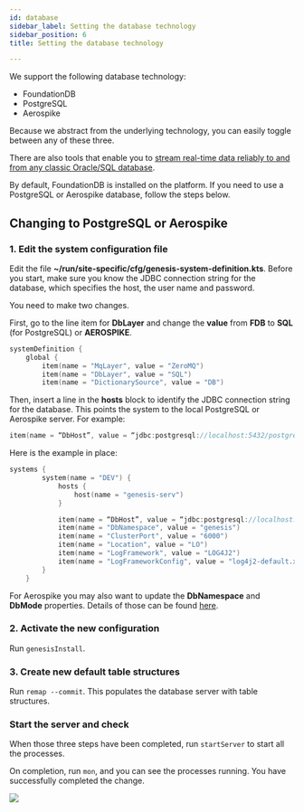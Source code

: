 ```yaml
---
id: database
sidebar_label: Setting the database technology
sidebar_position: 6
title: Setting the database technology

---
```

We support the following database technology:

* FoundationDB
* PostgreSQL
* Aerospike

Because we abstract from the underlying technology, you can easily toggle between any of these three.

There are also tools that enable you to [stream real-time data reliably to and from any classic Oracle/SQL database](/platform-reference/integrations/database-streaming/dbtogenesis/overview).

By default, FoundationDB is installed on the platform. If you need to use a PostgreSQL or Aerospike database, follow the steps below.

## Changing to PostgreSQL or Aerospike

### 1. Edit the system configuration file

Edit the file **\~/run/site-specific/cfg/genesis-system-definition.kts**. Before you start, make sure you know the JDBC connection string for the database, which specifies the host, the user name and password.

You need to make two changes.

First, go to the line item for **DbLayer** and change the **value** from **FDB** to **SQL** (for PostgreSQL) or **AEROSPIKE**.

```kotlin
systemDefinition {
    global {
        item(name = "MqLayer", value = "ZeroMQ")
        item(name = "DbLayer", value = "SQL")
        item(name = "DictionarySource", value = "DB")

```


Then, insert a line in the **hosts** block to identify the JDBC connection string for the database. This points the system to the local PostgreSQL or Aerospike server. For example:

```kotlin
item(name = “DbHost”, value = “jdbc:postgresql://localhost:5432/postgres?user=postgres&password=Password5432”)
```

Here is the example in place:

```kotlin
systems {
        system(name = "DEV") {
            hosts {
                host(name = "genesis-serv")
            }

            item(name = “DbHost”, value = “jdbc:postgresql://localhost:5432/postgres?user=postgres&password=Password5432”)
            item(name = "DbNamespace", value = "genesis")
            item(name = "ClusterPort", value = "6000")
            item(name = "Location", value = "LO")
            item(name = "LogFramework", value = "LOG4J2")
            item(name = "LogFrameworkConfig", value = "log4j2-default.xml")
        }
    }
```

For Aerospike you may also want to update the **DbNamespace** and **DbMode** properties. Details of those can be found [here](/platform-reference/essential-information/system_definitions-latest).

### 2. Activate the new configuration

Run `genesisInstall`.

### 3. Create new default table structures

Run `remap --commit`. This populates the database server with table structures.

### Start the server and check

When those three steps have been completed, run `startServer` to start all the processes.

On completion, run `mon`, and you can see the processes running. You have successfully completed the change.

![](/img/mon-processes-running.png)